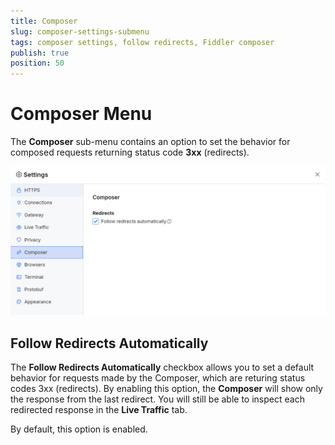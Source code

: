 ```yaml
---
title: Composer
slug: composer-settings-submenu
tags: composer settings, follow redirects, Fiddler composer
publish: true
position: 50
---
```


# Composer Menu

The __Composer__ sub-menu contains an option to set the behavior for composed requests returning status code **3xx** (redirects).

![Composer settings](../../images/settings/settings-composer.png)

## Follow Redirects Automatically

The **Follow Redirects Automatically** checkbox allows you to set a default behavior for requests made by the Composer, which are returing status codes 3xx (redirects). By enabling this option, the **Composer** will show only the response from the last redirect. You will still be able to inspect each redirected response in the **Live Traffic** tab.

By default, this option is enabled.


